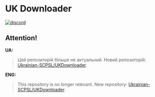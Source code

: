 # UK Downloader
[![discord](https://img.shields.io/discord/1052888868514447401?label=Discord&logo=discord&style=for-the-badge)](https://discord.gg/xBYJmpHptk)
## Attention!
**UA:**
> Цей репозиторій більше не актуальний. Новий репозиторій: [Ukrainian-SCPSL/UKDownloader](https://github.com/Ukrainian-SCPSL/UKDownloader).       

**ENG:**
> This repository is no longer relevant. New repository: [Ukrainian-SCPSL/UKDownloader](https://github.com/Ukrainian-SCPSL/UKDownloader).  
